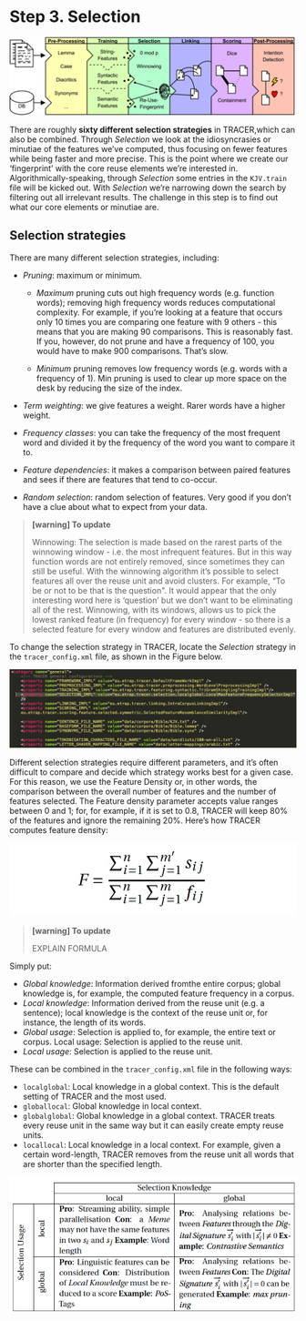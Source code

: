 # Step 3. Selection

![](/assets/architecture.png)

There are roughly **sixty different selection strategies** in TRACER,which can also be combined. Through _Selection_ we look at the idiosyncrasies or minutiae of the features we’ve computed, thus focusing on fewer features while being faster and more precise. This is the point where we create our ‘fingerprint’ with the core reuse elements we’re interested in. Algorithmically-speaking, through _Selection_ some entries in the `KJV.train` file will be kicked out. With _Selection_ we’re narrowing down the search by filtering out all irrelevant results. The challenge in this step is to find out what our core elements or minutiae are.

## Selection strategies

There are many different selection strategies, including:

* _Pruning_: maximum or minimum.

  * _Maximum_ pruning cuts out high frequency words \(e.g. function words\); removing high frequency words reduces computational complexity. For example, if you’re looking at a feature that occurs only 10 times you are comparing one feature with 9 others - this means that you are making 90 comparisons. This is reasonably fast. If you, however, do not prune and have a frequency of 100, you would have to make 900 comparisons. That’s slow.

  * _Minimum_ pruning removes low frequency words \(e.g. words with a frequency of 1\). Min pruning is used to clear up more space on the desk by reducing the size of the index.

* _Term weighting_: we give features a weight. Rarer words have a higher weight.

* _Frequency classes_: you can take the frequency of the most frequent word and divided it by the frequency of the word you want to compare it to.

* _Feature dependencies_: it makes a comparison between paired features and sees if there are features that tend to co-occur.

* _Random selection_: random selection of features. Very good if you don’t have a clue about what to expect from your data.

> **[warning] To update**
>
> Winnowing: The selection is made based on the rarest parts of the winnowing window - i.e. the most infrequent features. But in this way function words are not entirely removed, since sometimes they can still be useful. With the winnowing algorithm it’s possible to select features all over the reuse unit and avoid clusters. For example, “To be or not to be that is the question". It would appear that the only interesting word here is ‘question’ but we don’t want to be eliminating all of the rest. Winnowing, with its windows, allows us to pick the lowest ranked feature \(in frequency\) for every window - so there is a selected feature for every window and features are distributed evenly.

To change the selection strategy in TRACER, locate the _Selection_ strategy in the `tracer_config.xml` file, as shown in the Figure below.

![selection](/assets/selection.png "The value of the highlighted Selection property in the `tracer\_config.xml` file can be changed according to the preferred strategy.")

Different selection strategies require different parameters, and it’s often difficult to compare and decide which strategy works best for a given case. For this reason, we use the Feature Density or, in other words, the comparison between the overall number of features and the number of features selected. The Feature density parameter accepts value ranges between 0 and 1; for, for example, if it is set to 0.8, TRACER will keep 80% of the features and ignore the remaining 20%. Here’s how TRACER computes feature density:

![](/assets/feature-density-formula.png)

> **[warning] To update** 
> 
> EXPLAIN FORMULA

Simply put:

* _Global knowledge_: Information derived fromthe entire corpus; global knowledge is, for example, the computed feature frequency in a corpus.
* _Local knowledge_: Information derived from the reuse unit \(e.g. a sentence\); local knowledge is the context of the reuse unit or, for instance, the length of its words.
* _Global usage_: Selection is applied to, for example, the entire text or corpus. Local usage: Selection is applied to the reuse unit.
* _Local usage_: Selection is applied to the reuse unit.

These can be combined in the `tracer_config.xml` file in the following ways:

* `localglobal`: Local knowledge in a global context. This is the default setting of TRACER and the most used.
* `globallocal`: Global knowledge in local context.
* `globalglobal`: Global knowledge in a global context. TRACER treats every reuse unit in the same way but it can easily create empty reuse units.
* `locallocal`: Local knowledge in a local context. For example, given a certain word-length, TRACER removes from the reuse unit all words that are shorter than the specified length.

![selection-knowledge](/assets/selection-knowledge.png "Selection Knowledge vs. Selection Usage. The matrix compares Pros and Cons between the respective categories of Selection processes. Global Selection Knowledge with Local Selection Usage offers the best compromise between the mentioned advantages and disadvantages.")

